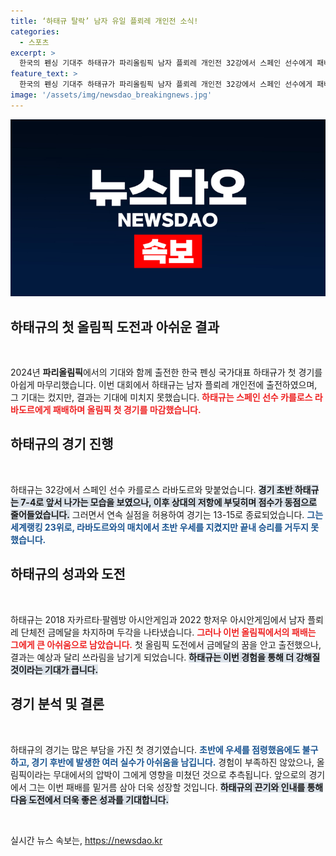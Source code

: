 ```yaml
---
title: ‘하태규 탈락’ 남자 유일 플뢰레 개인전 소식!
categories:
  - 스포츠
excerpt: >
  한국의 펜싱 기대주 하태규가 파리올림픽 남자 플뢰레 개인전 32강에서 스페인 선수에게 패배하며 첫 올림픽 도전을 아쉬움으로 마감했다. 세계랭킹 23위의 하태규는 초반 리드를 지키지 못하고 결국 탈락의 쓴맛을 봤다.
feature_text: >
  한국의 펜싱 기대주 하태규가 파리올림픽 남자 플뢰레 개인전 32강에서 스페인 선수에게 패배하며 첫 올림픽 도전을 아쉬움으로 마감했다. 세계랭킹 23위의 하태규는 초반 리드를 지키지 못하고 결국 탈락의 쓴맛을 봤다.
image: '/assets/img/newsdao_breakingnews.jpg'
---
```


<p><img src="/assets/img/newsdao_breakingnews.jpg" alt="pcversion 속보" /></p>

<h2 data-ke-size="size26">하태규의 첫 올림픽 도전과 아쉬운 결과</h2>

<p data-ke-size="size16">&nbsp;</p>

<p>2024년 <b>파리올림픽</b>에서의 기대와 함께 출전한 한국 펜싱 국가대표 하태규가 첫 경기를 아쉽게 마무리했습니다. 이번 대회에서 하태규는 남자 플뢰레 개인전에 출전하였으며, 그 기대는 컸지만, 결과는 기대에 미치지 못했습니다. <b><span style="color: #ee2323;">하태규는 스페인 선수 카를로스 라바도르에게 패배하며 올림픽 첫 경기를 마감했습니다.</span></b> </p>

<h2 data-ke-size="size26">하태규의 경기 진행</h2>

<p data-ke-size="size16">&nbsp;</p>

<p>하태규는 32강에서 스페인 선수 카를로스 라바도르와 맞붙었습니다. <b><span style="background-color: #21538527;">경기 초반 하태규는 7-4로 앞서 나가는 모습을 보였으나, 이후 상대의 저항에 부딪히며 점수가 동점으로 줄어들었습니다.</span></b> 그러면서 연속 실점을 허용하여 경기는 13-15로 종료되었습니다. <b><span style="color: #1a5490;">그는 세계랭킹 23위로, 라바도르와의 매치에서 초반 우세를 지켰지만 끝내 승리를 거두지 못했습니다.</span></b> </p>

<h2 data-ke-size="size26">하태규의 성과와 도전</h2>

<p data-ke-size="size16">&nbsp;</p>

<p>하태규는 2018 자카르타·팔렘방 아시안게임과 2022 항저우 아시안게임에서 남자 플뢰레 단체전 금메달을 차지하며 두각을 나타냈습니다. <b><span style="color: #ee2323;">그러나 이번 올림픽에서의 패배는 그에게 큰 아쉬움으로 남았습니다.</span></b> 첫 올림픽 도전에서 금메달의 꿈을 안고 출전했으나, 결과는 예상과 달리 쓰라림을 남기게 되었습니다. <b><span style="background-color: #21538527;">하태규는 이번 경험을 통해 더 강해질 것이라는 기대가 큽니다.</span></b></p>

<h2 data-ke-size="size26">경기 분석 및 결론</h2>

<p data-ke-size="size16">&nbsp;</p>

<p>하태규의 경기는 많은 부담을 가진 첫 경기였습니다. <b><span style="color: #1a5490;">초반에 우세를 점령했음에도 불구하고, 경기 후반에 발생한 여러 실수가 아쉬움을 남깁니다.</span></b> 경험이 부족하진 않았으나, 올림픽이라는 무대에서의 압박이 그에게 영향을 미쳤던 것으로 추측됩니다. 앞으로의 경기에서 그는 이번 패배를 밑거름 삼아 더욱 성장할 것입니다. <b><span style="background-color: #21538527;">하태규의 끈기와 인내를 통해 다음 도전에서 더욱 좋은 성과를 기대합니다.</span></b></p>

<p data-ke-size="size16">&nbsp;</p>
실시간 뉴스 속보는, <a href="https://newsdao.kr" rel="dofollow">https://newsdao.kr</a>


